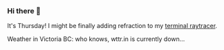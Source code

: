 ### Hi there :wave:

It's Thursday! I might be finally adding refraction to my [terminal raytracer](https://github.com/bewuethr/bash-raytracer).

Weather in Victoria BC: who knows, wttr.in is currently down...
